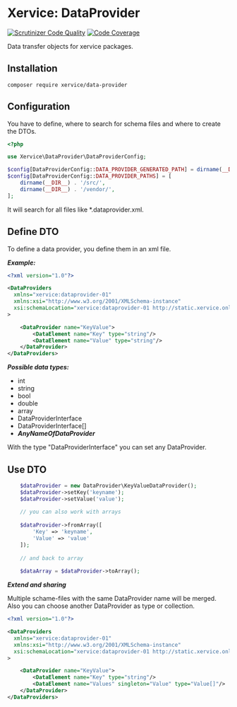 Xervice: DataProvider
====

[![Scrutinizer Code Quality](https://scrutinizer-ci.com/g/xervice/data-provider/badges/quality-score.png?b=master)](https://scrutinizer-ci.com/g/xervice/data-provider/?branch=master)
[![Code Coverage](https://scrutinizer-ci.com/g/xervice/data-provider/badges/coverage.png?b=master)](https://scrutinizer-ci.com/g/xervice/data-provider/?branch=master)


Data transfer objects for xervice packages.

Installation
------------------
```
composer require xervice/data-provider
```

Configuration
-------------------
You have to define, where to search for schema files and where to create the DTOs.
```php
<?php

use Xervice\DataProvider\DataProviderConfig;

$config[DataProviderConfig::DATA_PROVIDER_GENERATED_PATH] = dirname(__DIR__) . '/src/Generated';
$config[DataProviderConfig::DATA_PROVIDER_PATHS] = [
    dirname(__DIR__) . '/src/',
    dirname(__DIR__) . '/vendor/',
];
```

It will search for all files like *.dataprovider.xml.


Define DTO
-------------------
To define a data provider, you define them in an xml file.

***Example:***
```xml
<?xml version="1.0"?>

<DataProviders
  xmlns="xervice:dataprovider-01"
  xmlns:xsi="http://www.w3.org/2001/XMLSchema-instance"
  xsi:schemaLocation="xervice:dataprovider-01 http://static.xervice.online/schema/dataprovider.schema.xsd"
>

    <DataProvider name="KeyValue">
        <DataElement name="Key" type="string"/>
        <DataElement name="Value" type="string"/>
    </DataProvider>
</DataProviders>
```

***Possible data types:***
* int
* string
* bool
* double
* array
* DataProviderInterface
* DataProviderInterface[]
* ___AnyNameOfDataProvider___

With the type "DataProviderInterface" you can set any DataProvider.


Use DTO
--------

```php
    $dataProvider = new DataProvider\KeyValueDataProvider();
    $dataProvider->setKey('keyname');
    $dataProvider->setValue('value');
    
    // you can also work with arrays
    
    $dataProvider->fromArray([
        'Key' => 'keyname',
        'Value' => 'value'
    ]);
    
    // and back to array
    
    $dataArray = $dataProvider->toArray();
```

***Extend and sharing***

Multiple schame-files with the same DataProvider name will be merged. Also you can choose another DataProvider as type or collection.

```xml
<?xml version="1.0"?>

<DataProviders
  xmlns="xervice:dataprovider-01"
  xmlns:xsi="http://www.w3.org/2001/XMLSchema-instance"
  xsi:schemaLocation="xervice:dataprovider-01 http://static.xervice.online/schema/dataprovider.schema.xsd"
>

    <DataProvider name="KeyValue">
        <DataElement name="Key" type="string"/>
        <DataElement name="Values" singleton="Value" type="Value[]"/>
    </DataProvider>
</DataProviders>
```